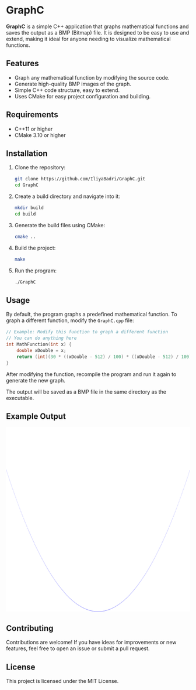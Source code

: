 # GraphC

**GraphC** is a simple C++ application that graphs mathematical functions and saves the output as a BMP (Bitmap) file. It is designed to be easy to use and extend, making it ideal for anyone needing to visualize mathematical functions.

## Features

- Graph any mathematical function by modifying the source code.
- Generate high-quality BMP images of the graph.
- Simple C++ code structure, easy to extend.
- Uses CMake for easy project configuration and building.

## Requirements

- C++11 or higher
- CMake 3.10 or higher

## Installation

1. Clone the repository:

   ```sh
   git clone https://github.com/IliyaBadri/GraphC.git
   cd GraphC
   ```
      

2. Create a build directory and navigate into it:

   ```sh
   mkdir build
   cd build
   ```

3. Generate the build files using CMake:

   ```sh
   cmake ..
   ```

4. Build the project:

   ```sh
   make
   ```

5. Run the program:

   ```sh
   ./GraphC
   ```

## Usage

By default, the program graphs a predefined mathematical function. To graph a different function, modify the `GraphC.cpp` file:

```cpp
// Example: Modify this function to graph a different function
// You can do anything here 
int MathFunction(int x) {
	double xDouble = x; 
	return (int)(30 * ((xDouble - 512) / 100) * ((xDouble - 512) / 100)); 
}
```

After modifying the function, recompile the program and run it again to generate the new graph.

The output will be saved as a BMP file in the same directory as the executable.

## Example Output

![Example Graph](https://raw.githubusercontent.com/IliyaBadri/GraphC/master/example.bmp)

## Contributing

Contributions are welcome! If you have ideas for improvements or new features, feel free to open an issue or submit a pull request.

## License

This project is licensed under the MIT License.

